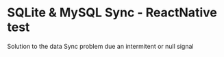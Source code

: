 # SQLite & MySQL Sync - ReactNative test
Solution to the data Sync problem due an intermitent or null signal
